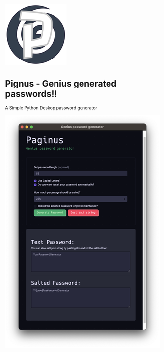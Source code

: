 ![alt text](https://github.com/mxmueller/Pignus/blob/main/assets/d347217768ed42338b0ee427a65b191c.png)  
# Pignus - Genius generated passwords!!
A Simple Python Deskop password generator

![alt text](https://github.com/mxmueller/Pignus/blob/main/assets/Screenshot%202021-05-28%20at%2015.42.53.png)

